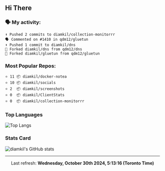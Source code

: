 ## Hi There

### 🗣 My activity:

```
⬆️ Pushed 2 commits to diamkil/collection-monitorrr
🗣 Commented on #1410 in qdm12/gluetun
⬆️ Pushed 1 commit to diamkil/dns
🍴 Forked diamkil/dns from qdm12/dns
🍴 Forked diamkil/gluetun from qdm12/gluetun
```

### Most Popular Repos:

```
⭐️ 11 📦 diamkil/docker-notea
⭐️ 10 📦 diamkil/socials
⭐️ 2  📦 diamkil/screenshots
⭐️ 0  📦 diamkil/ClientStats
⭐️ 0  📦 diamkil/collection-monitorrr
```

### Top Languages

![Top Langs](https://github-readme-stats.vercel.app/api/top-langs/?username=diamkil&layout=compact&langs_count=10)

### Stats Card

![diamkil's GitHub stats](https://github-readme-stats.vercel.app/api?username=diamkil&count_private=true&show_icons=true)

---

<p align="center">
  Last refresh: 
  <b>Wednesday, October 30th 2024, 5:13:16 (Toronto Time)</b>
</p>
